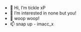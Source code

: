 - 👋 Hi, I’m tickle xP
- 👀 I’m interested in none but you! 
- 🌱 woop woop! 
- 📫 snap up - imacc_x

<!---
TickleMeElmoo/TickleMeElmoo is a ✨ special ✨ repository because its `README.md` (this file) appears on your GitHub profile.
You can click the Preview link to take a look at your changes.
--->
